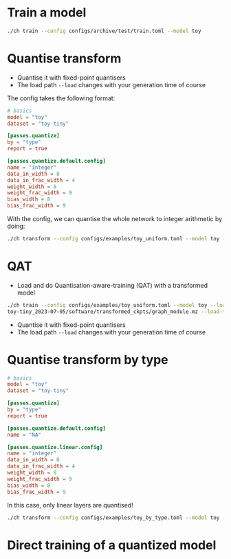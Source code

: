 
# Train a model

```bash
./ch train --config configs/archive/test/train.toml --model toy
```

# Quantise transform

- Quantise it with fixed-point quantisers
- The load path `--load` changes with your generation time of course

The config takes the following format:

```toml
# basics
model = "toy"
dataset = "toy-tiny"

[passes.quantize]
by = "type"
report = true

[passes.quantize.default.config]
name = "integer"
data_in_width = 8
data_in_frac_width = 4
weight_width = 8
weight_frac_width = 9
bias_width = 8
bias_frac_width = 9
```

With the config, we can quantise the whole network to integer arithmetic by doing:

```bash
./ch transform --config configs/examples/toy_uniform.toml --model toy --load ../mase_output/toy_classification_toy-tiny_2023-07-05/software/training_ckpts/best.ckpt --load-type pl
```

# QAT

- Load and do Quantisation-aware-training (QAT) with a transformed model

```bash
./ch train --config configs/examples/toy_uniform.toml --model toy --load ../mase_output/toy_classification_
toy-tiny_2023-07-05/software/transformed_ckpts/graph_module.mz --load-type mz
```


- Quantise it with fixed-point quantisers
- The load path `--load` changes with your generation time of course

# Quantise transform by type

```toml
# basics
model = "toy"
dataset = "toy-tiny"

[passes.quantize]
by = "type"
report = true

[passes.quantize.default.config]
name = "NA"

[passes.quantize.linear.config]
name = "integer"
data_in_width = 8
data_in_frac_width = 4
weight_width = 8
weight_frac_width = 9
bias_width = 8
bias_frac_width = 9
```

In this case, only linear layers are quantised!

```bash
./ch transform --config configs/examples/toy_by_type.toml --model toy --load ../mase_output/toy_classification_toy-tiny_2023-07-05/software/training_ckpts/best.ckpt --load-type pl
```

# Direct training of a quantized model